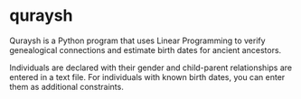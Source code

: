 # quraysh
Quraysh is a Python program that uses Linear Programming to verify genealogical connections and estimate birth dates for ancient ancestors.

Individuals are declared with their gender and child-parent relationships are entered in a text file. For individuals with known birth dates, you can enter them as additional constraints.
